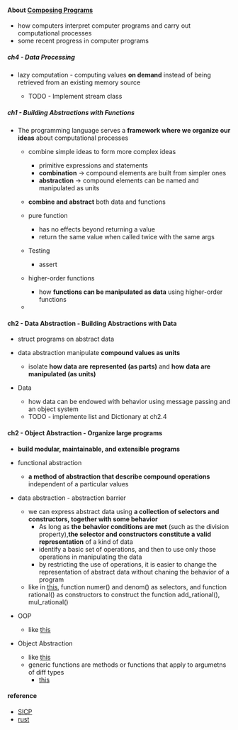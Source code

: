 #### About [Composing Programs](http://composingprograms.com/pages/11-getting-started.html)    
* how computers interpret computer programs and carry out computational processes  
* some recent progress in computer programs  


##### ch4 - Data Processing  
* lazy computation - computing values **on demand** instead of being retrieved from an existing memory source  

  -  TODO - Implement stream class 




##### ch1 - Building Abstractions with Functions  

* The programming language serves a **framework where we organize our ideas** about computational processes   
  - combine simple ideas to form more complex ideas  
    + primitive expressions and statements  
    + **combination** -> compound elements are built from simpler ones  
    + **abstraction** -> compound elements can be named and manipulated as units  
  - **combine and abstract** both data and functions  
  - pure function 
    + has no effects beyond returning a value  
    + return the same value when called twice with the same args  
  - Testing  
    + assert 

  - higher-order functions 
    + how **functions can be manipulated as data** using higher-order functions  
  - 

#### ch2 - Data Abstraction - Building Abstractions with Data  
  - struct programs on abstract data  
  - data abstraction manipulate **compound values as units**  
    + isolate **how data are represented (as parts)** and **how data are manipulated (as units)**  

  - Data  
    + how data can be endowed with behavior using message passing and an object system  
    + TODO - implemente list and Dictionary at ch2.4 

#### ch2 - Object Abstraction - Organize large programs  
  - **build modular, maintainable, and extensible programs**       
  - functional abstraction  
    + **a method of abstraction that describe compound operations** independent of a particular values  

  - data abstraction  - abstraction barrier  
    +  we can express abstract data using **a collection of selectors and constructors, together with some behavior**  
       - As long as **the behavior conditions are met** (such as the division property),**the selector and constructors constitute a valid representation** of a kind of data  
       - identify a basic set of operations, and then to use only those operations in manipulating the data
       - by restricting the use of operations, it is easier to change the representation of abstract data without chaning the behavior of a program  
    +  like in [this](https://github.com/muyun/dev.programming/blob/master/python/exercise_py/data_abstraction.py),  function numer() and denom() as selectors, and function rational() as constructors to construct the function add_rational(), mul_rational()  
    
  - OOP    
    + like [this](https://github.com/muyun/dev.programming/blob/master/python/exercise_py/oop.py)
  
  - Object Abstraction  
    + like [this](https://github.com/muyun/dev.programming/blob/master/python/exercise_py/generic_function.py)   
    + generic functions are methods or functions that apply to argumetns of diff  types  
      - [this](https://github.com/muyun/dev.programming/blob/master/python/exercise_py/generic_function_1.py)  

#### reference   
 *  [SICP](https://mitpress.mit.edu/sites/default/files/sicp/full-text/book/book-Z-H-4.html#%_toc_start) 
 * [rust](https://doc.rust-lang.org/book/)


